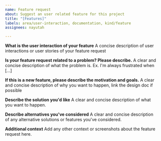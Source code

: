 ```yaml
---
name: Feature request
about: Suggest an user related feature for this project
title: "[Features]"
labels: area/user-interaction, documentation, kind/feature
assignees: nayutah

---
```


**What is the user interaction of your feature**
A concise description of user interactions or user stories of your feature request

**Is your feature request related to a problem? Please describe.**
A clear and concise description of what the problem is. Ex. I'm always frustrated when [...]

**If this is a new feature, please describe the motivation and goals.**
A clear and concise description of why you want to happen, link the design doc if possible

**Describe the solution you'd like**
A clear and concise description of what you want to happen.

**Describe alternatives you've considered**
A clear and concise description of any alternative solutions or features you've considered.

**Additional context**
Add any other context or screenshots about the feature request here.
